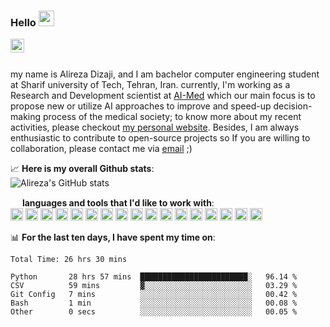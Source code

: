 ### Hello <img src="https://media.giphy.com/media/hvRJCLFzcasrR4ia7z/giphy.gif" width="25px">
<a href="https://www.linkedin.com/in/alireza-dizaji-43a634194/">
  <img align="left" alt="Alireza's LinkedIN" width="22px" src="https://raw.githubusercontent.com/peterthehan/peterthehan/master/assets/linkedin.svg" />
</a>

<!---
![](https://visitor-badge.glitch.me/badge?page_id=alirezadizaji.alirezadizaji)
--->
<br/><br/>

my name is Alireza Dizaji, and I am bachelor computer engineering student at Sharif university of Tech, Tehran, Iran. currently, I'm working as a Research and Development scientist at [AI-Med](https://aimed-sharif.ir)  which our main focus is to propose new or utilize AI approaches to improve and speed-up decision-making process of the medical society; to know more about my recent activities, please checkout [my personal website](https://alirezadizaji.github.io). Besides, I am always enthusiastic to contribute to open-source projects so If you are willing to collaboration, please contact me via [email](mailto:alirezadizaji@yahoo.com) ;)  

📈 **Here is my overall Github stats**:
</br>
![Alireza's GitHub stats](https://github-readme-stats.vercel.app/api?username=alirezadizaji&hide=stars&show_icons=true&count_private=true&theme=tokyonight)
</br>

<img height="15" src="https://user-images.githubusercontent.com/33565522/164893004-b8e1168a-4bcc-476a-8524-eadf29378fff.png"> **languages and tools that I'd like to work with**:
<br/>
<img height="20" src="https://cdn.jsdelivr.net/gh/devicons/devicon/icons/python/python-original.svg" />
<img height="20" src="https://cdn.jsdelivr.net/gh/devicons/devicon/icons/java/java-original.svg" />
<img height="20" src="https://cdn.jsdelivr.net/gh/devicons/devicon/icons/jupyter/jupyter-original.svg" />
<img height="20" src="https://cdn.jsdelivr.net/gh/devicons/devicon/icons/pytorch/pytorch-original.svg" />
<img height="20" src="https://cdn.jsdelivr.net/gh/devicons/devicon/icons/tensorflow/tensorflow-original.svg" />
<img height="20" src="https://cdn.jsdelivr.net/gh/devicons/devicon/icons/opencv/opencv-original.svg" />
<img height="20" src="https://cdn.jsdelivr.net/gh/devicons/devicon/icons/pandas/pandas-original.svg" />
<img height="20" src="https://cdn.jsdelivr.net/gh/devicons/devicon/icons/numpy/numpy-original.svg" />
<img height="20" src="https://cdn.jsdelivr.net/gh/devicons/devicon/icons/selenium/selenium-original.svg" />
<img height="20" src="https://cdn.jsdelivr.net/gh/devicons/devicon/icons/git/git-original.svg" />
<img height="20" src="https://cdn.jsdelivr.net/gh/devicons/devicon/icons/ansible/ansible-original.svg" />
<img height="20" src="https://cdn.jsdelivr.net/gh/devicons/devicon/icons/anaconda/anaconda-original.svg" />
<img height="20" src="https://cdn.jsdelivr.net/gh/devicons/devicon/icons/mysql/mysql-original.svg" />
<img height="20" src="https://cdn.jsdelivr.net/gh/devicons/devicon/icons/latex/latex-original.svg" />
<img height="20" src="https://cdn.jsdelivr.net/gh/devicons/devicon/icons/ssh/ssh-original.svg" />
<img height="20" src="https://cdn.jsdelivr.net/gh/devicons/devicon/icons/ubuntu/ubuntu-plain.svg" />
<img height="20" src="https://cdn.jsdelivr.net/gh/devicons/devicon/icons/vscode/vscode-original.svg" />

📊 **For the last ten days, I have spent my time on**:
<!--START_SECTION:waka-->

```text
Total Time: 26 hrs 30 mins

Python       28 hrs 57 mins  ████████████████████████░   96.14 %
CSV          59 mins         ▓░░░░░░░░░░░░░░░░░░░░░░░░   03.29 %
Git Config   7 mins          ░░░░░░░░░░░░░░░░░░░░░░░░░   00.42 %
Bash         1 min           ░░░░░░░░░░░░░░░░░░░░░░░░░   00.08 %
Other        0 secs          ░░░░░░░░░░░░░░░░░░░░░░░░░   00.05 %
```

<!--END_SECTION:waka-->

<!---
[![Alireza's wakatime stats](https://github-readme-stats.vercel.app/api/wakatime?username=alirezadizaji&v=2)](https://wakatime.com/@alirezadizaji)
--->

<!---
[![Top Langs](https://github-readme-stats.vercel.app/api/top-langs/?username=alirezadizaji&exclude_repo=&langs_count=8&layout=compact)](https://github.com/alirezadizaji)
</br>
--->


<!---
[![Personal website](https://github-readme-stats.vercel.app/api/pin/?username=alirezadizaji&repo=styletransfer&show_owner=true)](https://github.com/alirezadizaji/StyleTransfer)
--->

<!---
alirezadizaji/alirezadizaji is a ✨ special ✨ repository because its `README.md` (this file) appears on your GitHub profile.
You can click the Preview link to take a look at your changes.
--->
